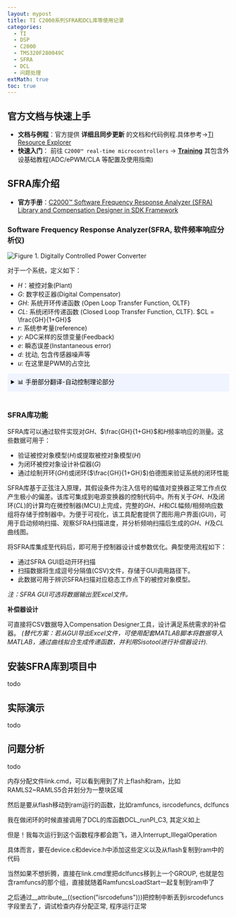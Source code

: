 ```yaml
---
layout: mypost
title: TI C2000系列SFRA和DCL库等使用记录
categories:
  - TI
  - DSP
  - C2000
  - TMS320F280049C
  - SFRA
  - DCL
  - 问题处理
extMath: true
toc: true
---
```

## 官方文档与快速上手

- **文档与例程**：官方提供 **详细且同步更新** 的文档和代码例程.具体参考→[TI Resource Explorer](https://dev.ti.com/tirex/explore/)
- **快速入门**：  前往 `C2000™ real-time microcontrollers` → **[Training](https://dev.ti.com/tirex/explore/node?node=AMkgli-7kEl3q4tcJZNcTw)** 其包含外设基础教程(ADC/ePWM/CLA 等配置及使用指南)

## SFRA库介绍
- **官方手册**：[C2000™ Software Frequency Response Analyzer (SFRA) Library and Compensation Designer in SDK Framework](https://www.ti.com/lit/ug/spruik4a/spruik4a.pdf)

### Software Frequency Response Analyzer(SFRA, 软件频率响应分析仪)

![Figure 1. Digitally Controlled Power Converter](Fig_1.jpg)

对于一个系统，定义如下：

- $H$：被控对象(Plant)
- $G$: 数字校正器(Digital Compensator)
- $GH$: 系统开环传递函数 (Open Loop Transfer Function, OLTF)
- $CL$: 系统闭环传递函数 (Closed Loop Transfer Function, CLTF). $CL = \frac{GH}{1+GH}$
- $r$: 系统参考量(reference)
- $y$: ADC采样的反馈变量(Feedback)
- $e$: 瞬态误差(Instantaneous error)
- $d$: 扰动, 包含传感器噪声等
- $u$: 在这里是PWM的占空比

<details>
<summary style="background: #f0f4ff; padding: 8px; border-radius: 4px; color: #000000 !important;">
📊 手册部分翻译-自动控制理论部分
</summary>

<div style="background: #f5f7ff; padding: 15px; margin: 10px 0; border-radius: 8px; color: #000000;">
在电力电子转换器的闭环稳定性分析中，开环传递函数GH的Bode图常被用作设计参考
</div>

<div style="background: #fff8e1; padding: 15px; margin: 15px 0; border-radius: 8px; color: #000000;">
<strong style="color: #000000;">◈ 增益裕度 (GM)</strong><br>
▹ 工程定义：相位达到-180°时的增益安全余量<br>
▹ 设计标准：>6dB（符合IEC 61000-4-15规范）<br>
▹ 失效临界：GM≤0dB时系统必然振荡
</div>

<div style="background: #e8f5e9; padding: 15px; margin: 15px 0; border-radius: 8px; color: #000000;">
<strong style="color: #000000;">◈ 相位裕度 (PM)</strong><br>
▹ 动态表征：增益交越频率处的相位储备量<br>
▹ 优化区间：45°±5°（开关电源黄金法则）<br>
▹ 典型故障：PM<30°导致启动浪涌电流超标
</div>

<div style="background: #f3e5f5; padding: 15px; margin: 15px 0; border-radius: 8px; color: #000000;">
<strong style="color: #000000;">◈ 开环增益穿越频率 (Folg_cf)</strong><br> 
▹ 系统带宽：直接决定闭环响应的调节速度<br> 
▹ 抗扰能力：与1/(1+GH)的频带衰减特性相关<br> 
▹ 设计约束：通常取开关频率的1/5~1/10
</div>

<div style="background: #e1f5fe; padding: 15px; margin: 15px 0; border-radius: 8px; color: #000000;">
<strong style="color: #000000;">闭环传递函数特性</strong><br> 
GH/(1+GH) 传递函数特性：<br> 
- 跟踪误差 ∝ 1/(1+GH) 的幅值响应<br> 
- 谐振峰对应PM衰减区域<br> 
- 0dB带宽决定系统动态响应速度
</div>
</details>
<br>

### SFRA库功能

SFRA库可以通过软件实现对$GH$、$\frac{GH}{1+GH}$和$H$频率响应的测量。这些数据可用于：
- 验证被控对象模型($H$)或提取被控对象模型($H$)
- 为闭环被控对象设计补偿器($G$)
- 通过绘制开环($GH$)或闭环($\frac{GH}{1+GH}$)伯德图来验证系统的闭环性能

SFRA库基于正弦注入原理，其假设条件为注入信号的幅值对变换器正常工作点仅产生极小的偏差。该库可集成到电源变换器的控制代码中。所有关于$GH$、$H$及闭环($CL$)的计算均在微控制器(MCU)上完成，完整的$GH$、$H$和$CL$幅频/相频响应数组将存储于控制器中。为便于可视化，该工具配套提供了图形用户界面(GUI)，可用于启动频响扫描、观察SFRA扫描进度，并分析频响扫描后生成的$GH$、$H$及$CL$曲线图。

将SFRA库集成至代码后，即可用于控制器设计或参数优化。典型使用流程如下：

- 通过SFRA GUI启动开环扫描​​
- 扫描数据将生成逗号分隔值(CSV)文件，存储于GUI调用路径下。
- 此数据可用于辨识SFRA扫描对应稳态工作点下的被控对象模型。
  
*注：SFRA GUI可选将数据输出至Excel文件。*

**​​补偿器设计​​**

可直接将CSV数据导入Compensation Designer工具，设计满足系统需求的补偿器。
*(替代方案：若从GUI导出Excel文件，可使用配套MATLAB脚本将数据导入MATLAB，通过曲线拟合生成传递函数，并利用Sisotool进行补偿器设计).*

## 安装SFRA库到项目中

todo

## 实际演示

todo


## 问题分析

todo

内存分配文件link.cmd，可以看到用到了片上flash和ram，比如RAMLS2~RAMLS5合并划分为一整块区域

然后是要从flash移动到ram运行的函数，比如ramfuncs, isrcodefuncs, dclfuncs

我在做闭环的时候直接调用了DCL的库函数DCL_runPI_C3, 其定义如上

但是！我每次运行到这个函数程序都会跑飞，进入Interrupt_IllegalOperation

具体而言，要在device.c和device.h中添加这些定义以及从flash复制到ram中的代码

当然如果不想折腾，直接在link.cmd里把dclfuncs移到上一个GROUP, 也就是包含ramfuncs的那个组，直接就随着RamfuncsLoadStart一起复制到ram中了

之后通过__attribute__((section("isrcodefuns")))把控制中断丢到isrcodefuncs字段里去了，调试检查内存分配正常, 程序运行正常